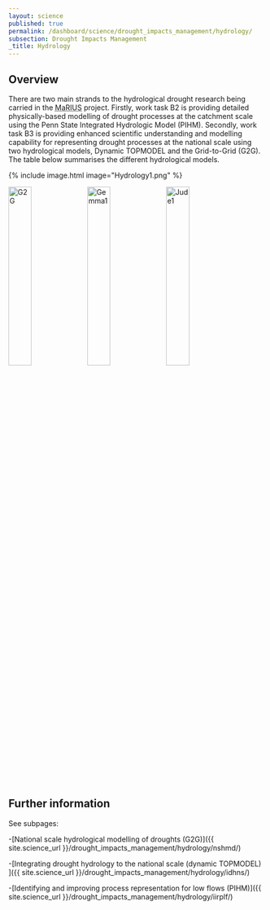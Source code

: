 ```yaml
---
layout: science
published: true
permalink: /dashboard/science/drought_impacts_management/hydrology/
subsection: Drought Impacts Management
_title: Hydrology
---
```


## Overview

There are two main strands to the hydrological drought research being carried in the <abbr title="Managing the Risks, Impacts and Uncertainties of drought and water Scarcity">MaRIUS</abbr> project. Firstly, work task B2 is providing detailed physically-based modelling of drought processes at the catchment scale using the Penn State Integrated Hydrologic Model (PIHM). Secondly, work task B3 is providing enhanced scientific understanding and modelling capability for representing drought processes at the national scale using two hydrological models, Dynamic TOPMODEL and the Grid-to-Grid (G2G). The table below summarises the different hydrological models.

{% include image.html
image="Hydrology1.png"
%}

<style>
.thirtypc > img
{
  width:30%;
}
</style>
<div class="thirtypc">
<img src="/mariusdroughtproject.org/assets/images/G2G.jpg" alt="G2G" />
<img src="/mariusdroughtproject.org/assets/images/Gemma1.jpg" alt="Gemma1" />
<img src="/mariusdroughtproject.org/assets/images/Jude1.jpg" alt="Jude1" />
</div>

## Further information

See subpages:

-[National scale hydrological modelling of droughts (G2G)]({{ site.science_url }}/drought_impacts_management/hydrology/nshmd/)

-[Integrating drought hydrology to the national scale (dynamic TOPMODEL) ]({{ site.science_url }}/drought_impacts_management/hydrology/idhns/)

-[Identifying and improving process representation for low flows (PIHM)]({{ site.science_url }}/drought_impacts_management/hydrology/iirplf/)

